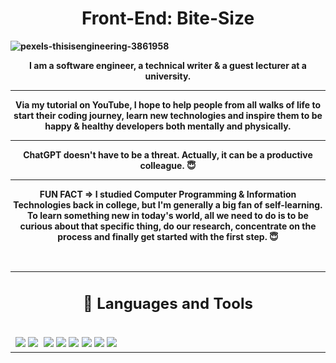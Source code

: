 <h1 align="center"><b>Front-End: Bite-Size</h1>

![pexels-thisisengineering-3861958](https://user-images.githubusercontent.com/130635121/231951760-f8eb66aa-b836-4522-8924-e9f4bfa01370.jpeg)

<div align="center">

I am a software engineer, a technical writer & a guest lecturer at a university.
<hr />
Via my tutorial on YouTube, I hope to help people from all walks of life to start their coding journey, learn new technologies and inspire them to be happy & healthy developers both mentally and physically. 
  <br />
  <hr /> 
  ChatGPT doesn't have to be a threat. Actually, it can be a productive colleague. 😇
  <br />
  <hr />
  
FUN FACT => I studied Computer Programming & Information Technologies back in college, but I'm generally a big fan of self-learning. To learn something new in today's world, all we need to do is to be curious about that specific thing, do our research, concentrate on the process and finally get started with the first step. 😇
  

<br />

<table><tr><td valign="top" width="50%">

<h2 align="center"> 💼 Languages and Tools</h2>

<br />
<img src="https://img.shields.io/badge/-javascript-F7DF1E?&style=for-the-badge&logo=javascript&logoColor=black" />
<img src="https://img.shields.io/badge/-ReactJS-grey?&style=for-the-badge&logo=react&logoColor=61DAFB" />
<img scr="https://img.shields.io/badge/Next-black?style=for-the-badge&logo=next.js&logoColor=white" />
<img src="https://img.shields.io/badge/HTML5-E34F26?style=for-the-badge&logo=html5&logoColor=white" />
<img src="https://img.shields.io/badge/-css3-1572B6?&style=for-the-badge&logo=css3&logoColor=white" />
<img src="https://img.shields.io/badge/Tailwind-38B2AC?style=for-the-badge&logo=tailwind-css&logoColor=white" />
<img src="https://img.shields.io/badge/-VSCode-007ACC?&style=for-the-badge&logo=visual-studio-code&logoColor=white" />
<img src="https://img.shields.io/badge/-Git-F05032?&style=for-the-badge&logo=git&logoColor=white" /> 
<img src="https://img.shields.io/badge/github-%23121011.svg?style=for-the-badge&logo=github&logoColor=white" />
 

<br />

